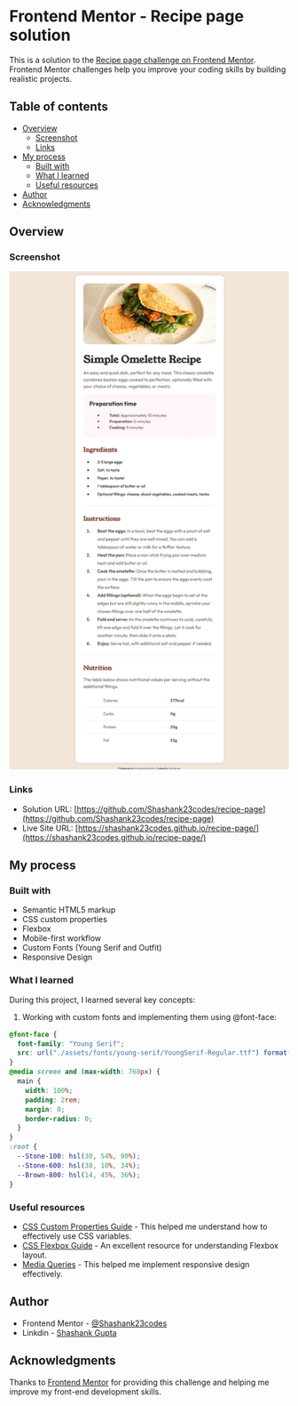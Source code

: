 # Frontend Mentor - Recipe page solution

This is a solution to the [Recipe page challenge on Frontend Mentor](https://www.frontendmentor.io/challenges/recipe-page-KiTsR8QQKm). Frontend Mentor challenges help you improve your coding skills by building realistic projects.

## Table of contents

- [Overview](#overview)
  - [Screenshot](#screenshot)
  - [Links](#links)
- [My process](#my-process)
  - [Built with](#built-with)
  - [What I learned](#what-i-learned)
  - [Useful resources](#useful-resources)
- [Author](#author)
- [Acknowledgments](#acknowledgments)

## Overview

### Screenshot

![Recipe Page Screenshot](./Screenshot.jpeg)

### Links

- Solution URL: [https://github.com/Shashank23codes/recipe-page](https://github.com/Shashank23codes/recipe-page)
- Live Site URL: [https://shashank23codes.github.io/recipe-page/](https://shashank23codes.github.io/recipe-page/)

## My process

### Built with

- Semantic HTML5 markup
- CSS custom properties
- Flexbox
- Mobile-first workflow
- Custom Fonts (Young Serif and Outfit)
- Responsive Design

### What I learned

During this project, I learned several key concepts:

1. Working with custom fonts and implementing them using @font-face:

```css
@font-face {
  font-family: "Young Serif";
  src: url("./assets/fonts/young-serif/YoungSerif-Regular.ttf") format("truetype");
}
@media screen and (max-width: 768px) {
  main {
    width: 100%;
    padding: 2rem;
    margin: 0;
    border-radius: 0;
  }
}
:root {
  --Stone-100: hsl(30, 54%, 90%);
  --Stone-600: hsl(30, 10%, 34%);
  --Brown-800: hsl(14, 45%, 36%);
}
```

### Useful resources

- [CSS Custom Properties Guide](https://developer.mozilla.org/en-US/docs/Web/CSS/CSS_cascading_variables/Using_CSS_custom_properties) - This helped me understand how to effectively use CSS variables.
- [CSS Flexbox Guide](https://css-tricks.com/snippets/css/a-guide-to-flexbox/) - An excellent resource for understanding Flexbox layout.
- [Media Queries](https://developer.mozilla.org/en-US/docs/Web/CSS/CSS_media_queries) - This helped me implement responsive design effectively.

## Author

- Frontend Mentor - [@Shashank23codes](https://www.frontendmentor.io/profile/Shashank23codes)
- Linkdin - [Shashank Gupta](https://www.linkedin.com/in/shashank-gupta-238a96209)

## Acknowledgments

Thanks to [Frontend Mentor](https://www.frontendmentor.io) for providing this challenge and helping me improve my front-end development skills.